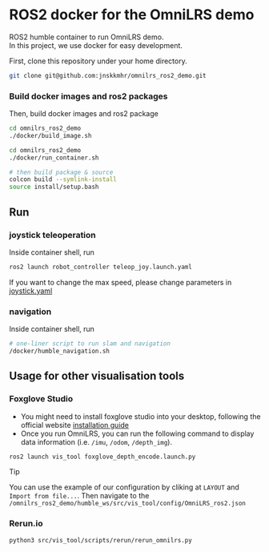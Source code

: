 # ROS2 docker for the OmniLRS demo

ROS2 humble container to run OmniLRS demo.\
In this project, we use docker for easy development.

First, clone this repository under your home directory. 
```bash
git clone git@github.com:jnskkmhr/omnilrs_ros2_demo.git
```

### Build docker images and ros2 packages
Then, build docker images and ros2 package

```bash
cd omnilrs_ros2_demo
./docker/build_image.sh
```

```bash
cd omnilrs_ros2_demo
./docker/run_container.sh

# then build package & source
colcon build --symlink-install
source install/setup.bash
```


## Run

### joystick teleoperation
Inside container shell, run
```bash
ros2 launch robot_controller teleop_joy.launch.yaml
```
If you want to change the max speed, please change parameters in [joystick.yaml](humble_ws/src/robot_controller/launch/teleop_joy.launch.yaml)

### navigation

Inside container shell, run
```bash
# one-liner script to run slam and navigation 
/docker/humble_navigation.sh
```

## Usage for other visualisation tools

### Foxglove Studio
* You might need to install foxglove studio into your desktop, following the official website [installation guide](https://docs.foxglove.dev/docs/foxglove-agent/installation)
* Once you run OmniLRS, you can run the following command to display data information (i.e. `/imu`, `/odom`, `/depth_img`).
```bash
ros2 launch vis_tool foxglove_depth_encode.launch.py
```
> [!TIP]
> You can use the example of our configuration by cliking at `LAYOUT` and `Import from file...`. Then navigate to the `/omnilrs_ros2_demo/humble_ws/src/vis_tool/config/OmniLRS_ros2.json`

### Rerun.io
```bash
python3 src/vis_tool/scripts/rerun/rerun_omnilrs.py
```